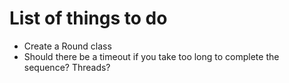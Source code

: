 ﻿# List of things to do

- Create a Round class
- Should there be a timeout if you take too long to complete the sequence? Threads?